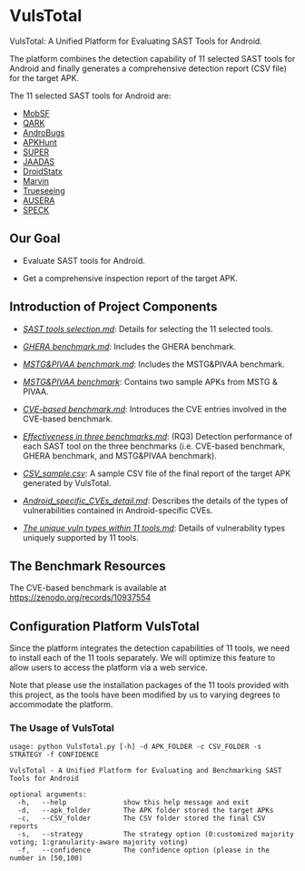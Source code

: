 # VulsTotal

VulsTotal: A Unified Platform for Evaluating SAST Tools for Android.

The platform combines the detection capability of 11 selected SAST tools for Android and finally generates a comprehensive detection report (CSV file) for the target APK.

The 11 selected SAST tools for Android are:

- [MobSF](https://github.com/MobSF/Mobile-Security-Framework-MobSF)
- [QARK](https://github.com/linkedin/qark)
- [AndroBugs](https://github.com/AndroBugs/AndroBugs_Framework)
- [APKHunt](https://github.com/Cyber-Buddy/APKHunt)
- [SUPER](https://github.com/SUPERAndroidAnalyzer/super)
- [JAADAS](https://github.com/flankerhqd/JAADAS)
- [DroidStatx](https://github.com/clviper/droidstatx)
- [Marvin](https://github.com/programa-stic/Marvin-static-Analyzer)
- [Trueseeing](https://github.com/alterakey/trueseeing)
- [AUSERA](https://github.com/tjusenchen/AUSERA)
- [SPECK](https://github.com/SPRITZ-Research-Group/SPECK)


## Our Goal

- Evaluate SAST tools for Android.

- Get a comprehensive inspection report of the target APK.

  

## Introduction of Project Components

- [_SAST tools selection.md_](https://github.com/android-app-sast/VulsTotal/blob/master/SAST%20tools%20selection.md): Details for selecting the 11 selected tools.
- [_GHERA benchmark.md_](https://github.com/android-app-sast/VulsTotal/blob/master/GHERA%20benchmark.md): Includes the GHERA benchmark.
- [_MSTG&PIVAA benchmark.md_](https://github.com/android-app-sast/VulsTotal/blob/master/MSTG%26PIVAA%20benchmark.md): Includes the MSTG&PIVAA benchmark.
- [_MSTG&PIVAA benchmark_](https://github.com/android-app-sast/VulsTotal/tree/master/MSTG%26PIVAA%20benchmark): Contains two sample APKs from MSTG & PIVAA.
- [_CVE-based benchmark.md_](https://github.com/android-app-sast/VulsTotal/blob/master/CVE-based%20benchmark.md): Introduces the CVE entries involved in the CVE-based benchmark.
- [_Effectiveness in three benchmarks.md_](https://github.com/android-app-sast/VulsTotal/blob/master/Effectiveness%20%20in%20three%20benchmarks.md): (RQ3) Detection performance of each SAST tool on the three benchmarks (i.e. CVE-based benchmark, GHERA benchmark, and MSTG&PIVAA benchmark).


- [_CSV_sample.csv_](https://github.com/android-app-sast/VulsTotal/blob/master/CSV_sample.csv): A sample CSV file of the final report of the target APK generated by VulsTotal.
- [_Android_specific_CVEs_detail.md_](https://github.com/android-app-sast/VulsTotal/blob/master/Android_specific_CVEs_detail.md): Describes the details of the types of vulnerabilities contained in Android-specific CVEs.
- [_The unique vuln types within 11 tools.md_](https://github.com/android-app-sast/VulsTotal/blob/master/The%20unique%20vuln%20types%20within%2011%20tools.md): Details of vulnerability types uniquely supported by 11 tools.





## The Benchmark Resources 

The CVE-based benchmark is available at https://zenodo.org/records/10937554



## Configuration Platform VulsTotal 

Since the platform integrates the detection capabilities of 11 tools, we need to install each of the 11 tools separately. We will optimize this feature to allow users to access the platform via a web service.

Note that please use the installation packages of the 11 tools provided with this project, as the tools have been modified by us to varying degrees to accommodate the platform.

### The Usage of VulsTotal 

```
usage: python VulsTotal.py [-h] -d APK_FOLDER -c CSV_FOLDER -s STRATEGY -f CONFIDENCE

VulsTotal - A Unified Platform for Evaluating and Benchmarking SAST Tools for Android

optional arguments:
  -h, 	--help            	show this help message and exit
  -d, 	--apk_folder  		The APK folder stored the target APKs
  -c, 	--CSV_folder 	 	The CSV folder stored the final CSV reports
  -s, 	--strategy  		The strategy option (0:customized majority voting; 1:granularity-aware majority voting)
  -f, 	--confidence  		The confidence option (please in the number in [50,100)
```

